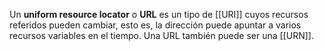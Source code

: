 Un **uniform resource locator** o **URL** es un tipo de [[URI]] cuyos recursos referidos pueden cambiar, esto es, la dirección puede apuntar a varios recursos variables en el tiempo. Una URL también puede ser una [[URN]].